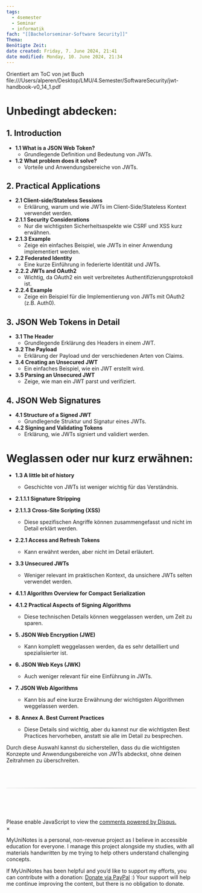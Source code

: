 ```yaml
---
tags:
  - 4semester
  - Seminar
  - informatik
fach: "[[Bachelorseminar-Software Security]]"
Thema:
Benötigte Zeit:
date created: Friday, 7. June 2024, 21:41
date modified: Monday, 10. June 2024, 21:34
---
```


Orientiert am ToC von jwt Buch
file:///Users/alperen/Desktop/LMU/4.Semester/SoftwareSecurity/jwt-handbook-v0_14_1.pdf

# Unbedingt abdecken:

## 1. Introduction

- **1.1 What is a JSON Web Token?**
  - Grundlegende Definition und Bedeutung von JWTs.
- **1.2 What problem does it solve?**
  - Vorteile und Anwendungsbereiche von JWTs.

## 2. Practical Applications

- **2.1 Client-side/Stateless Sessions**
  - Erklärung, warum und wie JWTs im Client-Side/Stateless Kontext verwendet werden.
- **2.1.1 Security Considerations**
  - Nur die wichtigsten Sicherheitsaspekte wie CSRF und XSS kurz erwähnen.
- **2.1.3 Example**
  - Zeige ein einfaches Beispiel, wie JWTs in einer Anwendung implementiert werden.
- **2.2 Federated Identity**
  - Eine kurze Einführung in federierte Identität und JWTs.
- **2.2.2 JWTs and OAuth2**
  - Wichtig, da OAuth2 ein weit verbreitetes Authentifizierungsprotokoll ist.
- **2.2.4 Example**
  - Zeige ein Beispiel für die Implementierung von JWTs mit OAuth2 (z.B. Auth0).

## 3. JSON Web Tokens in Detail

- **3.1 The Header**
  - Grundlegende Erklärung des Headers in einem JWT.
- **3.2 The Payload**
  - Erklärung der Payload und der verschiedenen Arten von Claims.
- **3.4 Creating an Unsecured JWT**
  - Ein einfaches Beispiel, wie ein JWT erstellt wird.
- **3.5 Parsing an Unsecured JWT**
  - Zeige, wie man ein JWT parst und verifiziert.

## 4. JSON Web Signatures

- **4.1 Structure of a Signed JWT**
  - Grundlegende Struktur und Signatur eines JWTs.
- **4.2 Signing and Validating Tokens**
  - Erklärung, wie JWTs signiert und validiert werden.

# Weglassen oder nur kurz erwähnen:

- **1.3 A little bit of history**
  - Geschichte von JWTs ist weniger wichtig für das Verständnis.
- **2.1.1.1 Signature Stripping**
- **2.1.1.3 Cross-Site Scripting (XSS)**
  - Diese spezifischen Angriffe können zusammengefasst und nicht im Detail erklärt werden.
- **2.2.1 Access and Refresh Tokens**

  - Kann erwähnt werden, aber nicht im Detail erläutert.

- **3.3 Unsecured JWTs**

  - Weniger relevant im praktischen Kontext, da unsichere JWTs selten verwendet werden.

- **4.1.1 Algorithm Overview for Compact Serialization**
- **4.1.2 Practical Aspects of Signing Algorithms**

  - Diese technischen Details können weggelassen werden, um Zeit zu sparen.

- **5. JSON Web Encryption (JWE)**
  - Kann komplett weggelassen werden, da es sehr detailliert und spezialisierter ist.
- **6. JSON Web Keys (JWK)**

  - Auch weniger relevant für eine Einführung in JWTs.

- **7. JSON Web Algorithms**

  - Kann bis auf eine kurze Erwähnung der wichtigsten Algorithmen weggelassen werden.

- **8. Annex A. Best Current Practices**
  - Diese Details sind wichtig, aber du kannst nur die wichtigsten Best Practices hervorheben, anstatt sie alle im Detail zu besprechen.

Durch diese Auswahl kannst du sicherstellen, dass du die wichtigsten Konzepte und Anwendungsbereiche von JWTs abdeckst, ohne deinen Zeitrahmen zu überschreiten.

<!-- DISQUS SCRIPT COMMENT START -->

<hr style="border: none; height: 2px; background: linear-gradient(to right, #f0f0f0, #ccc, #f0f0f0); margin-top: 4rem; margin-bottom: 5rem;">
<div id="disqus_thread"></div>
<script>
    /**
    * RECOMMENDED CONFIGURATION VARIABLES: EDIT AND UNCOMMENT THE SECTION BELOW TO INSERT DYNAMIC VALUES FROM YOUR PLATFORM OR CMS.
    * LEARN WHY DEFINING THESE VARIABLES IS IMPORTANT: https://disqus.com/admin/universalcode/#configuration-variables */
    /*
    var disqus_config = function () {
    this.page.url = PAGE_URL; // Replace PAGE_URL with your page's canonical URL variable
    this.page.identifier = PAGE_IDENTIFIER; // Replace PAGE_IDENTIFIER with your page's unique identifier variable
    };
    */
    (function() { // DON'T EDIT BELOW THIS LINE
    var d = document, s = d.createElement('script');
    s.src = 'https://myuninotes.disqus.com/embed.js';
    s.setAttribute('data-timestamp', +new Date());
    (d.head || d.body).appendChild(s);
    })();
</script>
<noscript>Please enable JavaScript to view the <a href="https://disqus.com/?ref_noscript">comments powered by Disqus.</a></noscript>

<!-- DISQUS SCRIPT COMMENT END -->

<!-- Modal START -->
<div id="myModal" class="modal">
  <div class="modal-content">
    <span id="closeModal" class="close">&times;</span>
    <p class="modal-text">
      <span class="modal-highlight">MyUniNotes is a personal, non-revenue project as I believe in accessible education for everyone.</span> I manage this project alongside my studies, with all materials handwritten by me trying to help others understand challenging concepts.
    </p>
    <p class="modal-text">
      If MyUniNotes has been helpful and you’d like to support my efforts, <span class="modal-highlight"> you can contribute with a donation: <a class="modal-dono-link" href="https://paypal.me/myuninotes4u">Donate via PayPal</a> :) </span> Your support will help me continue improving the content, but there is no obligation to donate.
    </p>
  </div>
</div>

<script>
  // JavaScript to display the modal on page load
  document.addEventListener('DOMContentLoaded', function() {
    // Generate a random number between 1 and 1
    const randomNumber = Math.floor(Math.random() * 1) + 1; // Wanted it to load with a adjustable probability for every page load but did not work, as DOM is loaded only once. Therefore now loading it every time website is visited and DOM is loaded.
    console.log(randomNumber)
    if (randomNumber === 1) {
      setTimeout(function() {
        const modal = document.getElementById('myModal');
        if (modal) {
          modal.classList.add('show');
        }
      }, 1000); // Adjust the delay as needed

      const closeModal = document.getElementById('closeModal');
      if (closeModal) {
        closeModal.addEventListener('click', function() {
          const modal = document.getElementById('myModal');
          if (modal) {
            modal.classList.remove('show');
          }
        });
      }
    } else {
      // Ensure the modal is hidden if the random number is not 1
      const modal = document.getElementById('myModal');
      if (modal) {
        modal.style.display = 'none';
      }
    }
  });
</script>
<!-- Modal END -->
